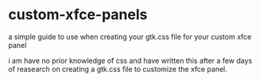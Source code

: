 # custom-xfce-panels
a simple guide to use when creating your gtk.css file for your custom xfce panel 

i am have no prior knowledge of css and have written this after a few days of reasearch on creating a gtk.css file to customize the xfce panel. 
